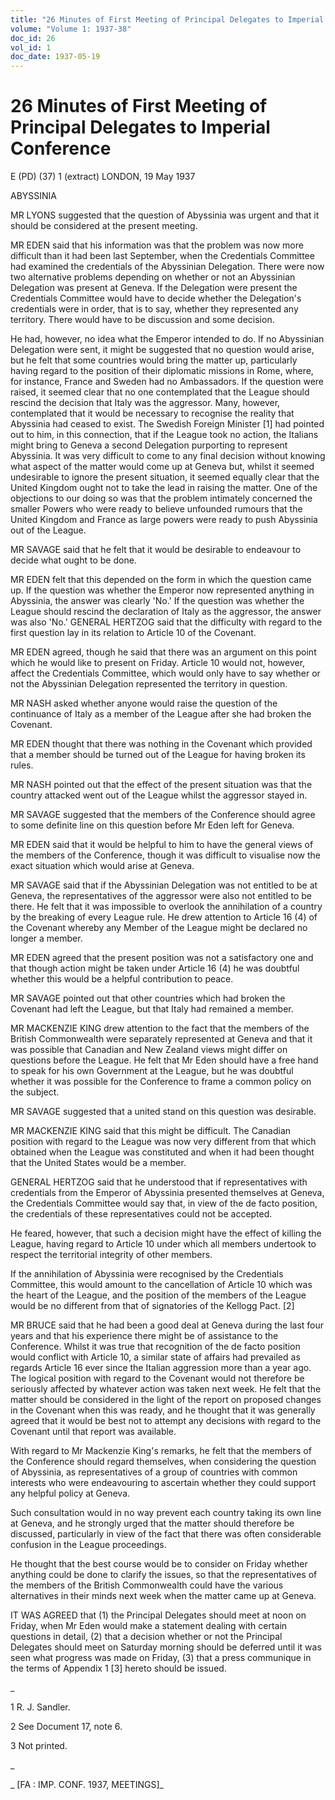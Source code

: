 ```yaml
---
title: "26 Minutes of First Meeting of Principal Delegates to Imperial Conference"
volume: "Volume 1: 1937-38"
doc_id: 26
vol_id: 1
doc_date: 1937-05-19
---
```


# 26 Minutes of First Meeting of Principal Delegates to Imperial Conference

E (PD) (37) 1 (extract) LONDON, 19 May 1937

ABYSSINIA

MR LYONS suggested that the question of Abyssinia was urgent and that it should be considered at the present meeting.

MR EDEN said that his information was that the problem was now more difficult than it had been last September, when the Credentials Committee had examined the credentials of the Abyssinian Delegation. There were now two alternative problems depending on whether or not an Abyssinian Delegation was present at Geneva. If the Delegation were present the Credentials Committee would have to decide whether the Delegation's credentials were in order, that is to say, whether they represented any territory. There would have to be discussion and some decision.

He had, however, no idea what the Emperor intended to do. If no Abyssinian Delegation were sent, it might be suggested that no question would arise, but he felt that some countries would bring the matter up, particularly having regard to the position of their diplomatic missions in Rome, where, for instance, France and Sweden had no Ambassadors. If the question were raised, it seemed clear that no one contemplated that the League should rescind the decision that Italy was the aggressor. Many, however, contemplated that it would be necessary to recognise the reality that Abyssinia had ceased to exist. The Swedish Foreign Minister [1] had pointed out to him, in this connection, that if the League took no action, the Italians might bring to Geneva a second Delegation purporting to represent Abyssinia. It was very difficult to come to any final decision without knowing what aspect of the matter would come up at Geneva but, whilst it seemed undesirable to ignore the present situation, it seemed equally clear that the United Kingdom ought not to take the lead in raising the matter. One of the objections to our doing so was that the problem intimately concerned the smaller Powers who were ready to believe unfounded rumours that the United Kingdom and France as large powers were ready to push Abyssinia out of the League.

MR SAVAGE said that he felt that it would be desirable to endeavour to decide what ought to be done.

MR EDEN felt that this depended on the form in which the question came up. If the question was whether the Emperor now represented anything in Abyssinia, the answer was clearly 'No.' If the question was whether the League should rescind the declaration of Italy as the aggressor, the answer was also 'No.' GENERAL HERTZOG said that the difficulty with regard to the first question lay in its relation to Article 10 of the Covenant.

MR EDEN agreed, though he said that there was an argument on this point which he would like to present on Friday. Article 10 would not, however, affect the Credentials Committee, which would only have to say whether or not the Abyssinian Delegation represented the territory in question.

MR NASH asked whether anyone would raise the question of the continuance of Italy as a member of the League after she had broken the Covenant.

MR EDEN thought that there was nothing in the Covenant which provided that a member should be turned out of the League for having broken its rules.

MR NASH pointed out that the effect of the present situation was that the country attacked went out of the League whilst the aggressor stayed in.

MR SAVAGE suggested that the members of the Conference should agree to some definite line on this question before Mr Eden left for Geneva.

MR EDEN said that it would be helpful to him to have the general views of the members of the Conference, though it was difficult to visualise now the exact situation which would arise at Geneva.

MR SAVAGE said that if the Abyssinian Delegation was not entitled to be at Geneva, the representatives of the aggressor were also not entitled to be there. He felt that it was impossible to overlook the annihilation of a country by the breaking of every League rule. He drew attention to Article 16 (4) of the Covenant whereby any Member of the League might be declared no longer a member.

MR EDEN agreed that the present position was not a satisfactory one and that though action might be taken under Article 16 (4) he was doubtful whether this would be a helpful contribution to peace.

MR SAVAGE pointed out that other countries which had broken the Covenant had left the League, but that Italy had remained a member.

MR MACKENZIE KING drew attention to the fact that the members of the British Commonwealth were separately represented at Geneva and that it was possible that Canadian and New Zealand views might differ on questions before the League. He felt that Mr Eden should have a free hand to speak for his own Government at the League, but he was doubtful whether it was possible for the Conference to frame a common policy on the subject.

MR SAVAGE suggested that a united stand on this question was desirable.

MR MACKENZIE KING said that this might be difficult. The Canadian position with regard to the League was now very different from that which obtained when the League was constituted and when it had been thought that the United States would be a member.

GENERAL HERTZOG said that he understood that if representatives with credentials from the Emperor of Abyssinia presented themselves at Geneva, the Credentials Committee would say that, in view of the de facto position, the credentials of these representatives could not be accepted.

He feared, however, that such a decision might have the effect of killing the League, having regard to Article 10 under which all members undertook to respect the territorial integrity of other members.

If the annihilation of Abyssinia were recognised by the Credentials Committee, this would amount to the cancellation of Article 10 which was the heart of the League, and the position of the members of the League would be no different from that of signatories of the Kellogg Pact. [2]

MR BRUCE said that he had been a good deal at Geneva during the last four years and that his experience there might be of assistance to the Conference. Whilst it was true that recognition of the de facto position would conflict with Article 10, a similar state of affairs had prevailed as regards Article 16 ever since the Italian aggression more than a year ago. The logical position with regard to the Covenant would not therefore be seriously affected by whatever action was taken next week. He felt that the matter should be considered in the light of the report on proposed changes in the Covenant when this was ready, and he thought that it was generally agreed that it would be best not to attempt any decisions with regard to the Covenant until that report was available.

With regard to Mr Mackenzie King's remarks, he felt that the members of the Conference should regard themselves, when considering the question of Abyssinia, as representatives of a group of countries with common interests who were endeavouring to ascertain whether they could support any helpful policy at Geneva.

Such consultation would in no way prevent each country taking its own line at Geneva, and he strongly urged that the matter should therefore be discussed, particularly in view of the fact that there was often considerable confusion in the League proceedings.

He thought that the best course would be to consider on Friday whether anything could be done to clarify the issues, so that the representatives of the members of the British Commonwealth could have the various alternatives in their minds next week when the matter came up at Geneva.

IT WAS AGREED that (1) the Principal Delegates should meet at noon on Friday, when Mr Eden would make a statement dealing with certain questions in detail, (2) that a decision whether or not the Principal Delegates should meet on Saturday morning should be deferred until it was seen what progress was made on Friday, (3) that a press communique in the terms of Appendix 1 [3] hereto should be issued.

_

1 R. J. Sandler.

2 See Document 17, note 6.

3 Not printed.

_

_ [FA : IMP. CONF. 1937, MEETINGS]_
